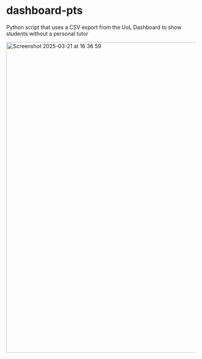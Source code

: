 # dashboard-pts
Python script that uses a CSV export from the UoL Dashboard to show students without a personal tutor

<img width="824" alt="Screenshot 2025-03-21 at 16 36 59" src="https://github.com/user-attachments/assets/504e6657-160c-4d95-8233-137821b89063" />
